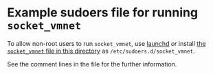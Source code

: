 # Example sudoers file for running `socket_vmnet`

To allow non-root users to run `socket_vmnet`, use [launchd](../launchd) *or*
install [the `socket_vmnet` file in this directory](socket_vmnet) as `/etc/sudoers.d/socket_vmnet`.

See the comment lines in the file for the further information.
